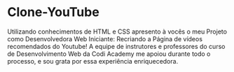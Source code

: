 # Clone-YouTube
Utilizando conhecimentos de HTML e CSS apresento à vocês o meu Projeto como Desenvolvedora Web Iniciante: Recriando a Página de vídeos recomendados do Youtube! A equipe de instrutores e professores do curso de Desenvolvimento Web da Codi Academy me apoiou durante todo o processo, e sou grata por essa experiência enriquecedora.
